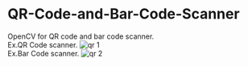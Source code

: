 # QR-Code-and-Bar-Code-Scanner
OpenCV for  QR code and bar code scanner.
<br />
Ex.QR Code scanner.
![qr 1](https://user-images.githubusercontent.com/37103032/182352913-cc8f26ec-6106-422a-a0e1-2791b4eb6726.png)
<br />
Ex.Bar Code scanner.
![qr 2](https://user-images.githubusercontent.com/37103032/182352926-1f02379f-7b20-4aad-a109-01e1820e6852.png)

